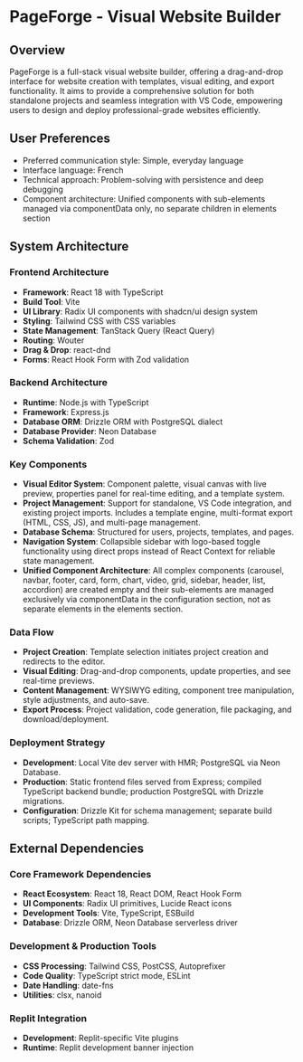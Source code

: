 # PageForge - Visual Website Builder

## Overview
PageForge is a full-stack visual website builder, offering a drag-and-drop interface for website creation with templates, visual editing, and export functionality. It aims to provide a comprehensive solution for both standalone projects and seamless integration with VS Code, empowering users to design and deploy professional-grade websites efficiently.

## User Preferences
- Preferred communication style: Simple, everyday language
- Interface language: French
- Technical approach: Problem-solving with persistence and deep debugging
- Component architecture: Unified components with sub-elements managed via componentData only, no separate children in elements section

## System Architecture

### Frontend Architecture
- **Framework**: React 18 with TypeScript
- **Build Tool**: Vite
- **UI Library**: Radix UI components with shadcn/ui design system
- **Styling**: Tailwind CSS with CSS variables
- **State Management**: TanStack Query (React Query)
- **Routing**: Wouter
- **Drag & Drop**: react-dnd
- **Forms**: React Hook Form with Zod validation

### Backend Architecture
- **Runtime**: Node.js with TypeScript
- **Framework**: Express.js
- **Database ORM**: Drizzle ORM with PostgreSQL dialect
- **Database Provider**: Neon Database
- **Schema Validation**: Zod

### Key Components
- **Visual Editor System**: Component palette, visual canvas with live preview, properties panel for real-time editing, and a template system.
- **Project Management**: Support for standalone, VS Code integration, and existing project imports. Includes a template engine, multi-format export (HTML, CSS, JS), and multi-page management.
- **Database Schema**: Structured for users, projects, templates, and pages.
- **Navigation System**: Collapsible sidebar with logo-based toggle functionality using direct props instead of React Context for reliable state management.
- **Unified Component Architecture**: All complex components (carousel, navbar, footer, card, form, chart, video, grid, sidebar, header, list, accordion) are created empty and their sub-elements are managed exclusively via componentData in the configuration section, not as separate elements in the elements section.

### Data Flow
- **Project Creation**: Template selection initiates project creation and redirects to the editor.
- **Visual Editing**: Drag-and-drop components, update properties, and see real-time previews.
- **Content Management**: WYSIWYG editing, component tree manipulation, style adjustments, and auto-save.
- **Export Process**: Project validation, code generation, file packaging, and download/deployment.

### Deployment Strategy
- **Development**: Local Vite dev server with HMR; PostgreSQL via Neon Database.
- **Production**: Static frontend files served from Express; compiled TypeScript backend bundle; production PostgreSQL with Drizzle migrations.
- **Configuration**: Drizzle Kit for schema management; separate build scripts; TypeScript path mapping.

## External Dependencies

### Core Framework Dependencies
- **React Ecosystem**: React 18, React DOM, React Hook Form
- **UI Components**: Radix UI primitives, Lucide React icons
- **Development Tools**: Vite, TypeScript, ESBuild
- **Database**: Drizzle ORM, Neon Database serverless driver

### Development & Production Tools
- **CSS Processing**: Tailwind CSS, PostCSS, Autoprefixer
- **Code Quality**: TypeScript strict mode, ESLint
- **Date Handling**: date-fns
- **Utilities**: clsx, nanoid

### Replit Integration
- **Development**: Replit-specific Vite plugins
- **Runtime**: Replit development banner injection
